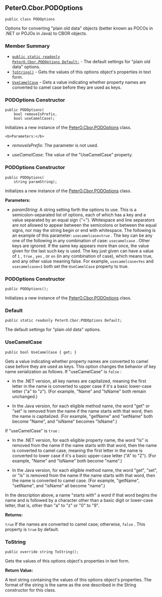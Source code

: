 ## PeterO.Cbor.PODOptions

    public class PODOptions

 Options for converting "plain old data" objects (better known as POCOs in .NET or POJOs in Java) to CBOR objects.

### Member Summary
* <code>[public static readonly PeterO.Cbor.PODOptions Default;](#Default)</code> - The default settings for "plain old data" options.
* <code>[ToString()](#ToString)</code> - Gets the values of this options object's properties in text form.
* <code>[UseCamelCase](#UseCamelCase)</code> - Gets a value indicating whether property names are converted to camel case before they are used as keys.

<a id="Void_ctor_Boolean_Boolean"></a>
### PODOptions Constructor

    public PODOptions(
        bool removeIsPrefix,
        bool useCamelCase);

 Initializes a new instance of the [PeterO.Cbor.PODOptions](PeterO.Cbor.PODOptions.md) class.

    <b>Parameters:</b>

 * <i>removeIsPrefix</i>: The parameter is not used.

 * <i>useCamelCase</i>: The value of the "UseCamelCase" property.

<a id="Void_ctor_System_String"></a>
### PODOptions Constructor

    public PODOptions(
        string paramString);

 Initializes a new instance of the [PeterO.Cbor.PODOptions](PeterO.Cbor.PODOptions.md) class.

   <b>Parameters:</b>

 * <i>paramString</i>: A string setting forth the options to use. This is a semicolon-separated list of options, each of which has a key and a value separated by an equal sign ("="). Whitespace and line separators are not allowed to appear between the semicolons or between the equal signs, nor may the string begin or end with whitespace. The following is an example of this parameter:  `usecamelcase=true`  . The key can be any one of the following in any combination of case:  `usecamelcase`  . Other keys are ignored. If the same key appears more than once, the value given for the last such key is used. The key just given can have a value of  `1`  ,  `true`  ,  `yes`  , or  `on`  (in any combination of case), which means true, and any other value meaning false. For example,  `usecamelcase=Yes`  and  `usecamelcase=1`  both set the  `UseCamelCase`  property to true.

<a id="Void_ctor"></a>
### PODOptions Constructor

    public PODOptions();

 Initializes a new instance of the [PeterO.Cbor.PODOptions](PeterO.Cbor.PODOptions.md) class.

  <a id="Default"></a>
### Default

    public static readonly PeterO.Cbor.PODOptions Default;

 The default settings for "plain old data" options.

  <a id="UseCamelCase"></a>
### UseCamelCase

    public bool UseCamelCase { get; }

 Gets a value indicating whether property names are converted to camel case before they are used as keys. This option changes the behavior of key name serialization as follows. If "useCamelCase" is  `false`  :

  * In the .NET version, all key names are capitalized, meaning the first letter in the name is converted to upper case if it's a basic lower-case letter ("a" to "z"). (For example, "Name" and "IsName" both remain unchanged.)

  * In the Java version, for each eligible method name, the word "get" or "set" is removed from the name if the name starts with that word, then the name is capitalized. (For example, "getName" and "setName" both become "Name", and "isName" becomes "IsName".)

 If "useCamelCase" is  `true`  :

  * In the .NET version, for each eligible property name, the word "Is" is removed from the name if the name starts with that word, then the name is converted to camel case, meaning the first letter in the name is converted to lower case if it's a basic upper-case letter ("A" to "Z"). (For example, "Name" and "IsName" both become "name".)

  * In the Java version, for each eligible method name, the word "get", "set", or "is" is removed from the name if the name starts with that word, then the name is converted to camel case. (For example, "getName", "setName", and "isName" all become "name".)

 In the description above, a name "starts with" a word if that word begins the name and is followed by a character other than a basic digit or lower-case letter, that is, other than "a" to "z" or "0" to "9".

   <b>Returns:</b>

 `true`  If the names are converted to camel case; otherwise,  `false` . This property is  `true`  by default.

<a id="ToString"></a>
### ToString

    public override string ToString();

 Gets the values of this options object's properties in text form.

   <b>Return Value:</b>

A text string containing the values of this options object's properties. The format of the string is the same as the one described in the String constructor for this class.
